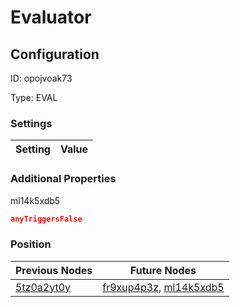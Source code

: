 # Evaluator
## Configuration
ID:  opojvoak73

Type: EVAL 


### Settings
| Setting | Value  |
| :------------------------ | ---------------------------------------- |
 




### Additional Properties
ml14k5xdb5
 ```json 
anyTriggersFalse
```




### Position
| Previous Nodes | Future Nodes |
| :------------- | ------------ |
| [5tz0a2yt0y](./5tz0a2yt0y.md) | [fr9xup4p3z](./fr9xup4p3z.md), [ml14k5xdb5](./ml14k5xdb5.md) |